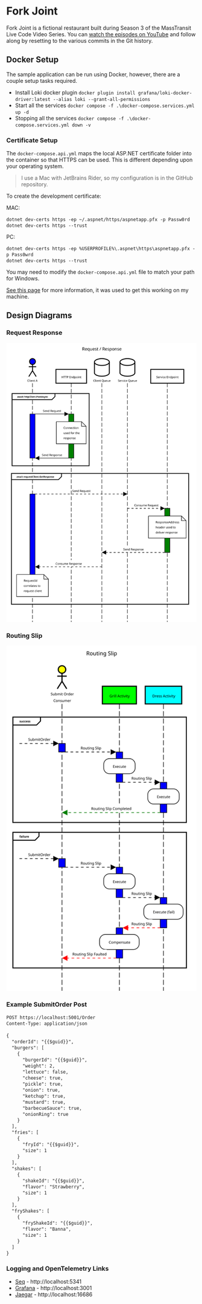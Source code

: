 # Fork Joint

Fork Joint is a fictional restaurant built during Season 3 of the MassTransit Live Code Video Series. You can [watch the episodes on YouTube](https://youtube.com/playlist?list=PLx8uyNNs1ri2JeyDGFWfCYyAjOB1GP-t1) and follow along by resetting to the various commits in the Git history.



## Docker Setup

The sample application can be run using Docker, however, there are a couple setup tasks required.

- Install Loki docker plugin `docker plugin install grafana/loki-docker-driver:latest --alias loki --grant-all-permissions`
- Start all the services `docker compose -f .\docker-compose.services.yml up -d`
- Stopping all the services `docker compose -f .\docker-compose.services.yml down -v`

### Certificate Setup

The `docker-compose.api.yml` maps the local ASP.NET certificate folder into the container so that HTTPS can be used. This is different depending upon your operating system.

> I use a Mac with JetBrains Rider, so my configuration is in the GitHub repository. 

To create the development certificate:

MAC: 

```
dotnet dev-certs https -ep ~/.aspnet/https/aspnetapp.pfx -p Passw0rd
dotnet dev-certs https --trust
```

PC: 

```
dotnet dev-certs https -ep %USERPROFILE%\.aspnet\https\aspnetapp.pfx -p Pass0wrd
dotnet dev-certs https --trust
```

You may need to modify the `docker-compose.api.yml` file to match your path for Windows.

[See this page](https://docs.microsoft.com/en-us/aspnet/core/security/docker-https?view=aspnetcore-6.0) for more information, it was used to get this working on my machine.



## Design Diagrams

### Request Response

![Request Response](https://raw.githubusercontent.com/MassTransit/Sample-ForkJoint/master/assets/requestResponse.svg "Request Response")

### Routing Slip

![Routing Slip](https://raw.githubusercontent.com/MassTransit/Sample-ForkJoint/master/assets/routingSlip.svg "Routing Slip")

### Example SubmitOrder Post
```
POST https://localhost:5001/Order
Content-Type: application/json

{
  "orderId": "{{$guid}}",
  "burgers": [
    {
      "burgerId": "{{$guid}}",
      "weight": 2,
      "lettuce": false,
      "cheese": true,
      "pickle": true,
      "onion": true,
      "ketchup": true,
      "mustard": true,
      "barbecueSauce": true,
      "onionRing": true
    }
  ],
  "fries": [
    {
      "fryId": "{{$guid}}",
      "size": 1
    }
  ],
  "shakes": [
    {
      "shakeId": "{{$guid}}",
      "flavor": "Strawberry",
      "size": 1
    }
  ],
  "fryShakes": [
    {
      "fryShakeId": "{{$guid}}",
      "flavor": "Banna",
      "size": 1
    }
  ]
}
```

### Logging and OpenTelemetry Links

- [Seq](https://datalust.co/) - http://localhost:5341
- [Grafana](https://grafana.com/docs/tempo/latest/) - http://localhost:3001
- [Jaegar](https://www.jaegertracing.io/) - http://localhost:16686

